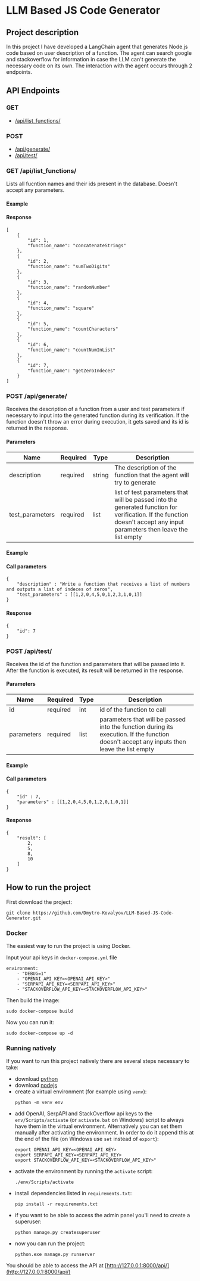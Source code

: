 # **LLM Based JS Code Generator**
## **Project description**
In this project I have developed a LangChain agent that generates Node.js code based on user description of a function. The agent can search google and stackoverflow for information in case the LLM can't generate the necessary code on its own. The interaction with the agent occurs through 2 endpoints.
## **API Endpoints**
### **GET**
- [/api/list_functions/](#get-apilist_functions)
### **POST**
- [/api/generate/](#post-apigenerate)
- [/api/test/](#post-apitest)
### **GET /api/list_functions/**
Lists all fucntion names and their ids present in the database. Doesn't accept any parameters.
#### **Example**
#### Response
```
[
    {
        "id": 1,
        "function_name": "concatenateStrings"
    },
    {
        "id": 2,
        "function_name": "sumTwoDigits"
    },
    {
        "id": 3,
        "function_name": "randomNumber"
    },
    {
        "id": 4,
        "function_name": "square"
    },
    {
        "id": 5,
        "function_name": "countCharacters"
    },
    {
        "id": 6,
        "function_name": "countNumInList"
    },
    {
        "id": 7,
        "function_name": "getZeroIndeces"
    }
]
```
### **POST /api/generate/**
Receives the description of a function from a user and test parameters if necessary to input into the generated function during its verification. If the function doesn't throw an error during execution, it gets saved and its id is returned in the response.
#### **Parameters**
|Name|Required|Type|Description|
|---|---|---|---|
|description|required|string|The description of the function that the agent will try to generate|
|test_parameters|required|list|list of test parameters that will be passed into the generated function for verification. If the function doesn't accept any input parameters then leave the list empty|
#### **Example**
#### Call parameters
```
{
    "description" : "Write a function that receives a list of numbers and outputs a list of indeces of zeros",
    "test_parameters" : [[1,2,0,4,5,0,1,2,3,1,0,1]]
}
```
#### Response
```
{
    "id": 7
}
```
### **POST /api/test/**
Receives the id of the function and parameters that will be passed into it. After the function is executed, its result will be returned in the response.
#### **Parameters**
|Name|Required|Type|Description|
|---|---|---|---|
|id|required|int|id of the function to call|
|parameters|required|list|parameters that will be passed into the function during its execution. If the function doesn't accept any inputs then leave the list empty
#### **Example**
#### Call parameters
```
{
    "id" : 7,
    "parameters" : [[1,2,0,4,5,0,1,2,0,1,0,1]]
}
```
#### Response
```
{
    "result": [
        2,
        5,
        8,
        10
    ]
}
```
## **How to run the project**
First download the project:
```
git clone https://github.com/Dmytro-Kovalyov/LLM-Based-JS-Code-Generator.git
```
### **Docker**
The easiest way to run the project is using Docker.

Input your api keys in ```docker-compose.yml``` file
```
environment:
    - "DEBUG=1"
    - "OPENAI_API_KEY=<OPENAI_API_KEY>"
    - "SERPAPI_API_KEY=<SERPAPI_API_KEY>"
    - "STACKOVERFLOW_API_KEY=<STACKOVERFLOW_API_KEY>"
```
Then build the image:
```
sudo docker-compose build
```
Now you can run it:
```
sudo docker-compose up -d
```
### **Running natively**
If you want to run this project natively there are several steps necessary to take:
- download [python](https://www.python.org/downloads/)
- download [nodejs](https://nodejs.org/en/download)
- create a virtual environment (for example using ```venv```):
    ```
    python -m venv env
    ```
- add OpenAI, SerpAPI and StackOverflow api keys to the ```env/Scripts/activate``` (or ```activate.bat``` on Windows) script to always have them in the virtual environment. Alternatively you can set them manually after activating the environment. In order to do it append this at the end of the file (on Windows use ```set``` instead of ```export```):
    ```
    export OPENAI_API_KEY=<OPENAI_API_KEY>
    export SERPAPI_API_KEY=<SERPAPI_API_KEY>
    export STACKOVERFLOW_API_KEY=<STACKOVERFLOW_API_KEY>"
    ```
- activate the environment by running the ```activate``` script:
    ```
    ./env/Scripts/activate
    ```
- install dependencies listed in ```requirements.txt```:
    ```
    pip install -r requirements.txt
    ```
- if you want to be able to access the admin panel you'll need to create a superuser:
    ```
    python manage.py createsuperuser
    ```
- now you can run the project:
    ```
    python.exe manage.py runserver
    ```

You should be able to access the API at [http://127.0.0.1:8000/api/](http://127.0.0.1:8000/api/)